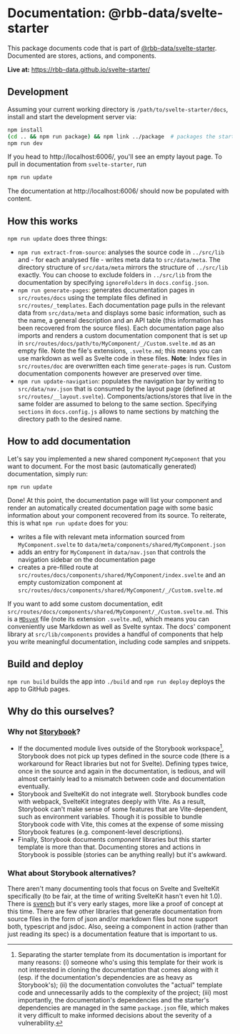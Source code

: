 # Documentation: @rbb-data/svelte-starter

This package documents code that is part of [@rbb-data/svelte-starter](https://github.com/rbb-data/svelte-starter). Documented are stores, actions, and components.

**Live at:** https://rbb-data.github.io/svelte-starter/

## Development

Assuming your current working directory is `/path/to/svelte-starter/docs`, install and start the development server via:

```bash
npm install
(cd .. && npm run package) && npm link ../package  # packages the starter's code and links it to this module
npm run dev
```

If you head to http://localhost:6006/, you'll see an empty layout page. To pull in documentation from `svelte-starter`, run

```bash
npm run update
```

The documentation at http://localhost:6006/ should now be populated with content.

## How this works

`npm run update` does three things:

- `npm run extract-from-source`: analyses the source code in `../src/lib` and - for each analysed file - writes meta data to `src/data/meta`. The directory structure of `src/data/meta` mirrors the structure of `../src/lib` exactly. You can choose to exclude folders in `../src/lib` from the documentation by specifying `ignoreFolders` in `docs.config.json`.
- `npm run generate-pages`: generates documentation pages in `src/routes/docs` using the template files defined in `src/routes/_templates`. Each documentation page pulls in the relevant data from `src/data/meta` and displays some basic information, such as the name, a general description and an API table (this information has been recovered from the source files). Each documentation page also imports and renders a custom documentation component that is set up in `src/routes/docs/path/to/MyComponent/_/Custom.svelte.md` as an empty file. Note the file's extensions, `.svelte.md`; this means you can use markdown as well as Svelte code in these files. **Note**: Index files in `src/routes/doc` are overwritten each time `generate-pages` is run. Custom documentation components however are preserved over time.
- `npm run update-navigation`: populates the navigation bar by writing to `src/data/nav.json` that is consumed by the layout page (defined at `src/routes/__layout.svelte`). Components/actions/stores that live in the same folder are assumed to belong to the same section. Specifying `sections` in `docs.config.js` allows to name sections by matching the directory path to the desired name.

## How to add documentation

Let's say you implemented a new shared component `MyComponent` that you want to document. For the most basic (automatically generated) documentation, simply run:

```
npm run update
```

Done! At this point, the documentation page will list your component and render an automatically created documentation page with some basic information about your component recovered from its source. To reiterate, this is what `npm run update` does for you:

- writes a file with relevant meta information sourced from `MyComponent.svelte` to `data/meta/components/shared/MyComponent.json`
- adds an entry for `MyComponent` in `data/nav.json` that controls the navigation sidebar on the documentation page
- creates a pre-filled route at `src/routes/docs/components/shared/MyComponent/index.svelte` and an empty customization component at `src/routes/docs/components/shared/MyComponent/_/Custom.svelte.md`

If you want to add some custom documentation, edit `src/routes/docs/components/shared/MyComponent/_/Custom.svelte.md`. This is a [`MDsveX`](https://github.com/pngwn/MDsveX) file (note its extension `.svelte.md`), which means you can conveniently use Markdown as well as Svelte syntax. The docs' component library at `src/lib/components` provides a handful of components that help you write meaningful documentation, including code samples and snippets.

## Build and deploy

`npm run build` builds the app into `./build` and `npm run deploy` deploys the app to GitHub pages.

## Why do this ourselves?

### Why not [Storybook](https://storybook.js.org/)?

- If the documented module lives outside of the Storybook workspace[^1], Storybook does not pick up types defined in the source code (there is a workaround for React libraries but not for Svelte). Defining types twice, once in the source and again in the documentation, is tedious, and will almost certainly lead to a mismatch between code and documentation eventually.
- Storybook and SvelteKit do not integrate well. Storybook bundles code with webpack, SvelteKit integrates deeply with Vite. As a result, Storybook can't make sense of some features that are Vite-dependent, such as environment variables. Though it is possible to bundle Storybook code with Vite, this comes at the expense of some missing Storybook features (e.g. component-level descriptions).
- Finally, Storybook documents _component_ libraries but this starter template is more than that. Documenting stores and actions in Storybook is possible (stories can be anything really) but it's awkward.

### What about Storybook alternatives?

There aren't many documenting tools that focus on Svelte and SvelteKit specifically (to be fair, at the time of writing SvelteKit hasn't even hit 1.0). There is [svench](https://github.com/rixo/svench) but it's very early stages, more like a proof of concept at this time. There are few other libraries that generate documentation from source files in the form of json and/or markdown files but none support both, typescript and jsdoc. Also, seeing a component in action (rather than just reading its spec) is a documentation feature that is important to us.

[^1]: Separating the starter template from its documentation is important for many reasons: (i) someone who's using this template for their work is not interested in cloning the documentation that comes along with it (esp. if the documentation's dependencies are as heavy as Storybook's); (ii) the documentation convolutes the "actual" template code and unnecessarily adds to the complexity of the project; (iii) most importantly, the documentation's dependencies and the starter's dependencies are managed in the same `package.json` file, which makes it very difficult to make informed decisions about the severity of a vulnerability.
